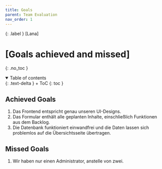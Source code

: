 ```yaml
---
title: Goals
parent: Team Evaluation
nav_order: 1
---
```


{: .label }
[Lana]

# [Goals achieved and missed]
{: .no_toc }

<details open markdown="block">
{: .text-delta }
<summary>Table of contents</summary>
+ ToC
{: toc }
</details>

## Achieved Goals

1. Das Frontend entspricht genau unseren UI-Designs.
2. Das Formular enthält alle geplanten Inhalte, einschließlich Funktionen aus dem Backlog.
3. Die Datenbank funktioniert einwandfrei und die Daten lassen sich problemlos auf die Übersichtsseite übertragen.


## Missed Goals

1. Wir haben nur einen Administrator, anstelle von zwei.
   